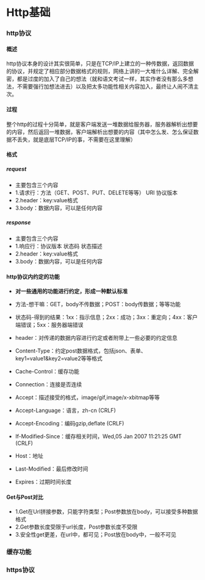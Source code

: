 # Http基础

### http协议

#### 概述

http协议本身的设计其实很简单，只是在TCP/IP上建立的一种传数据，返回数据的协议，并规定了相应部分数据格式的规则，网络上讲的一大堆什么详解、完全解密，都是过度的加入了自己的想法（就和语文考试一样，其实作者没有那么多想法，不需要强行加想法进去）以及把太多功能性相关内容加入，最终让人闹不清主次。

#### 过程

整个http的过程十分简单，就是客户端发送一堆数据给服务器，服务器解析出想要的内容，然后返回一堆数据，客户端解析出想要的内容（其中怎么发、怎么保证数据不丢失，就是底层TCP/IP的事，不需要在这里理解）

#### 格式

##### request

* 主要包含三个内容
* 1.请求行：方法（GET、POST、PUT、DELETE等等） URI 协议版本
* 2.header：key:value格式
* 3.body：数据内容，可以是任何内容

##### response

* 主要包含三个内容
* 1.响应行：协议版本 状态码 状态描述
* 2.header：key:value格式
* 3.body：数据内容，可以是任何内容

#### http协议内约定的功能

* **对一些通用的功能进行约定，形成一种默认标准**

* 方法-想干嘛：GET，body不传数据；POST：body传数据；等等功能
* 状态码-得到的结果：1xx：指示信息；2xx：成功；3xx：重定向；4xx：客户端错误；5xx：服务器端错误
* header：对传递的数据内容进行约定或者附带上一些必要的约定信息
* Content-Type：约定post数据格式，包括json、表单、key1=value1&key2=value2等等格式
* Cache-Control：缓存功能
* Connection：连接是否连续
* Accept：描述接受的格式，image/gif,image/x-xbitmap等等
* Accept-Language：语言，zh-cn (CRLF)
* Accept-Encoding：编码gzip,deflate (CRLF)
* If-Modified-Since：缓存相关时间，Wed,05 Jan 2007 11:21:25 GMT (CRLF)
* Host：地址
* Last-Modified：最后修改时间
* Expires：过期时间长度

#### Get与Post对比

* 1.Get在Url拼接参数，只能字符类型；Post参数放在body，可以接受多种数据格式
* 2.Get参数长度受限于url长度，Post参数长度不受限
* 3.安全性get更差，在url中，都可见；Post放在body中，一般不可见

### 缓存功能

### https协议